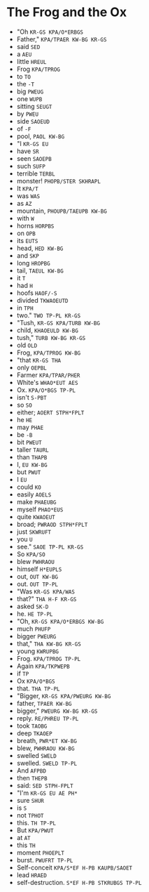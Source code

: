 # The Frog and the Ox

* "Oh `KR-GS KPA/O*ERBGS`
* Father," `KPA/TPAER KW-BG KR-GS`
* said `SED`
* a `AEU`
* little `HREUL`
* Frog `KPA/TPROG`
* to `TO`
* the `-T`
* big `PWEUG`
* one `WUPB`
* sitting `SEUGT`
* by `PWEU`
* side `SAOEUD`
* of `-F`
* pool, `PAOL KW-BG`
* "I `KR-GS EU`
* have `SR`
* seen `SAOEPB`
* such `SUFP`
* terrible `TERBL`
* monster! `PHOPB/STER SKHRAPL`
* It `KPA/T`
* was `WAS`
* as `AZ`
* mountain, `PHOUPB/TAEUPB KW-BG`
* with `W`
* horns `HORPBS`
* on `OPB`
* its `EUTS`
* head, `HED KW-BG`
* and `SKP`
* long `HROPBG`
* tail, `TAEUL KW-BG`
* it `T`
* had `H`
* hoofs `HAOF/-S`
* divided `TKWAOEUTD`
* in `TPH`
* two." `TWO TP-PL KR-GS`
* "Tush, `KR-GS KPA/TURB KW-BG`
* child, `KHAOEULD KW-BG`
* tush," `TURB KW-BG KR-GS`
* old `OLD`
* Frog, `KPA/TPROG KW-BG`
* "that `KR-GS THA`
* only `OEPBL`
* Farmer `KPA/TPAR/PHER`
* White's `WHAO*EUT AES`
* Ox. `KPA/O*BGS TP-PL`
* isn't `S-PBT`
* so `SO`
* either; `AOERT STPH*FPLT`
* he `HE`
* may `PHAE`
* be `-B`
* bit `PWEUT`
* taller `TAURL`
* than `THAPB`
* I, `EU KW-BG`
* but `PWUT`
* I `EU`
* could `KO`
* easily `AOELS`
* make `PHAEUBG`
* myself `PHAO*EUS`
* quite `KWAOEUT`
* broad; `PWRAOD STPH*FPLT`
* just `SKWRUFT`
* you `U`
* see." `SAOE TP-PL KR-GS`
* So `KPA/SO`
* blew `PWHRAOU`
* himself `H*EUPLS`
* out, `OUT KW-BG`
* out. `OUT TP-PL`
* "Was `KR-GS KPA/WAS`
* that?" `THA H-F KR-GS`
* asked `SK-D`
* he. `HE TP-PL`
* "Oh, `KR-GS KPA/O*ERBGS KW-BG`
* much `PHUFP`
* bigger `PWEURG`
* that," `THA KW-BG KR-GS`
* young `KWRUPBG`
* Frog. `KPA/TPROG TP-PL`
* Again `KPA/TKPWEPB`
* if `TP`
* Ox `KPA/O*BGS`
* that. `THA TP-PL`
* "Bigger, `KR-GS KPA/PWEURG KW-BG`
* father, `TPAER KW-BG`
* bigger," `PWEURG KW-BG KR-GS`
* reply. `RE/PHREU TP-PL`
* took `TAOBG`
* deep `TKAOEP`
* breath, `PWR*ET KW-BG`
* blew, `PWHRAOU KW-BG`
* swelled `SWELD`
* swelled. `SWELD TP-PL`
* And `AFPBD`
* then `THEPB`
* said: `SED STPH-FPLT`
* "I'm `KR-GS EU AE PH*`
* sure `SHUR`
* is `S`
* not `TPHOT`
* this. `TH TP-PL`
* But `KPA/PWUT`
* at `AT`
* this `TH`
* moment `PHOEPLT`
* burst. `PWUFRT TP-PL`
* Self-conceit `KPA/S*EF H-PB KAUPB/SAOET`
* lead `HRAED`
* self-destruction. `S*EF H-PB STKRUBGS TP-PL`
